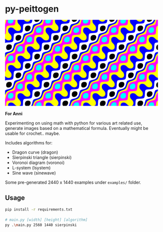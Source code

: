 # py-peittogen

![Sinewave High Resolution](example.png)

**For Anni**

Experimenting on using math with python for various art related use,
generate images based on a mathematical formula. Eventually might be usable for crochet.. maybe.

Includes algorithms for:

- Dragon curve (dragon)
- Sierpinski triangle (sierpinski)
- Voronoi diagram (voronoi)
- L-system (lsystem)
- Sine wave (sinewave)

Some pre-generated 2440 x 1440 examples under `examples/` folder.

## Usage

```sh
pip install -r requirements.txt

# main.py [width] [height] [algorithm]
py .\main.py 2560 1440 sierpinski
```
